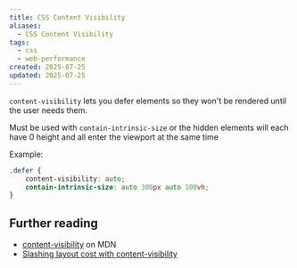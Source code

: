 ```yaml
---
title: CSS Content Visibility
aliases:
  - CSS Content Visibility
tags:
  - css
  - web-performance
created: 2025-07-25
updated: 2025-07-25
---
```


`content-visibility` lets you defer elements so they won't be rendered until the user needs them.

Must be used with `contain-intrinsic-size` or the hidden elements will each have 0 height and all enter the viewport at the same time

Example:

```css
.defer {
	content-visibility: auto;
	contain-intrinsic-size: auto 300px auto 100vh;
}
```

## Further reading

- [content-visibility](https://developer.mozilla.org/en-US/docs/Web/CSS/content-visibility) on MDN
- [Slashing layout cost with content-visibility](https://youtu.be/FFA-v-CIxJQ?si=1gehTFCAf8sc62LX)